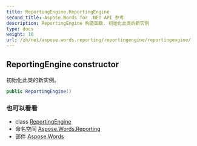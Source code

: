 ```yaml
---
title: ReportingEngine.ReportingEngine
second_title: Aspose.Words for .NET API 参考
description: ReportingEngine 构造函数. 初始化此类的新实例
type: docs
weight: 10
url: /zh/net/aspose.words.reporting/reportingengine/reportingengine/
---
```

## ReportingEngine constructor

初始化此类的新实例。

```csharp
public ReportingEngine()
```

### 也可以看看

* class [ReportingEngine](../)
* 命名空间 [Aspose.Words.Reporting](../../reportingengine/)
* 部件 [Aspose.Words](../../../)


